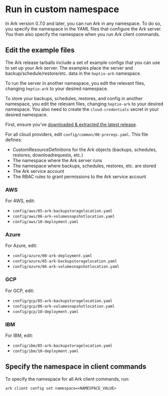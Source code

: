 # Run in custom namespace

In Ark version 0.7.0 and later, you can run Ark in any namespace. To do so, you specify the
namespace in the YAML files that configure the Ark server. You then also specify the namespace when
you run Ark client commands.

## Edit the example files

The Ark release tarballs include a set of example configs that you can use to set up your Ark server. The
examples place the server and backup/schedule/restore/etc. data in the `heptio-ark` namespace.

To run the server in another namespace, you edit the relevant files, changing `heptio-ark` to
your desired namespace.

To store your backups, schedules, restores, and config in another namespace, you edit the relevant
files, changing `heptio-ark` to your desired namespace. You also need to create the
`cloud-credentials` secret in your desired namespace.

First, ensure you've [downloaded & extracted the latest release][0].

For all cloud providers, edit `config/common/00-prereqs.yaml`. This file defines:

* CustomResourceDefinitions for the Ark objects (backups, schedules, restores, downloadrequests, etc.)
* The namespace where the Ark server runs
* The namespace where backups, schedules, restores, etc. are stored
* The Ark service account
* The RBAC rules to grant permissions to the Ark service account


### AWS

For AWS, edit:

* `config/aws/05-ark-backupstoragelocation.yaml`
* `config/aws/06-ark-volumesnapshotlocation.yaml`
* `config/aws/10-deployment.yaml`


### Azure

For Azure, edit:

* `config/azure/00-ark-deployment.yaml`
* `config/azure/05-ark-backupstoragelocation.yaml`
* `config/azure/06-ark-volumesnapshotlocation.yaml`

### GCP

For GCP, edit:

* `config/gcp/05-ark-backupstoragelocation.yaml`
* `config/gcp/06-ark-volumesnapshotlocation.yaml`
* `config/gcp/10-deployment.yaml`


### IBM

For IBM, edit:

* `config/ibm/05-ark-backupstoragelocation.yaml`
* `config/ibm/10-deployment.yaml`


## Specify the namespace in client commands

To specify the namespace for all Ark client commands, run:

```
ark client config set namespace=<NAMESPACE_VALUE>
```



[0]: quickstart.md#download
